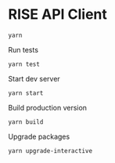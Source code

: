# RISE API Client

    yarn

Run tests

    yarn test

Start dev server

    yarn start

Build production version

    yarn build

Upgrade packages

    yarn upgrade-interactive
